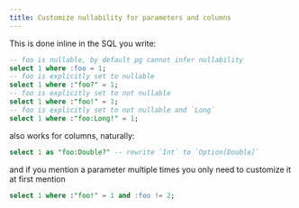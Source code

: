 ```yaml
---
title: Customize nullability for parameters and columns
---
```


This is done inline in the SQL you write:

```sql
-- foo is nullable, by default pg cannot infer nullability
select 1 where :foo = 1;
-- foo is explicitly set to nullable
select 1 where :"foo?" = 1;
-- foo is explicitly set to not nullable
select 1 where :"foo!" = 1;
-- foo is explicitly set to not nullable and `Long`
select 1 where :"foo:Long!" = 1;
```

also works for columns, naturally:
```sql
select 1 as "foo:Double?" -- rewrite `Int` to `Option[Double]`
```

and if you mention a parameter multiple times you only need to customize it at first mention
```sql
select 1 where :"foo!" = 1 and :foo != 2;
```
